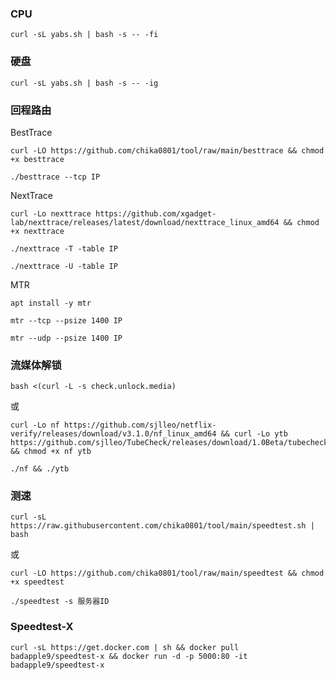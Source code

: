### CPU

```
curl -sL yabs.sh | bash -s -- -fi
```

### 硬盘

```
curl -sL yabs.sh | bash -s -- -ig
```

### 回程路由

BestTrace

```
curl -LO https://github.com/chika0801/tool/raw/main/besttrace && chmod +x besttrace
```

```
./besttrace --tcp IP
```

NextTrace

```
curl -Lo nexttrace https://github.com/xgadget-lab/nexttrace/releases/latest/download/nexttrace_linux_amd64 && chmod +x nexttrace
```

```
./nexttrace -T -table IP
```

```
./nexttrace -U -table IP
```

MTR

```
apt install -y mtr
```

```
mtr --tcp --psize 1400 IP
```

```
mtr --udp --psize 1400 IP
```

### 流媒体解锁

```
bash <(curl -L -s check.unlock.media)
```

或

```
curl -Lo nf https://github.com/sjlleo/netflix-verify/releases/download/v3.1.0/nf_linux_amd64 && curl -Lo ytb https://github.com/sjlleo/TubeCheck/releases/download/1.0Beta/tubecheck_1.0beta_linux_amd64 && chmod +x nf ytb
```

```
./nf && ./ytb
```

### 测速

```
curl -sL https://raw.githubusercontent.com/chika0801/tool/main/speedtest.sh | bash
```

或

```
curl -LO https://github.com/chika0801/tool/raw/main/speedtest && chmod +x speedtest
```

```
./speedtest -s 服务器ID
```

### Speedtest-X

```
curl -sL https://get.docker.com | sh && docker pull badapple9/speedtest-x && docker run -d -p 5000:80 -it badapple9/speedtest-x
```
